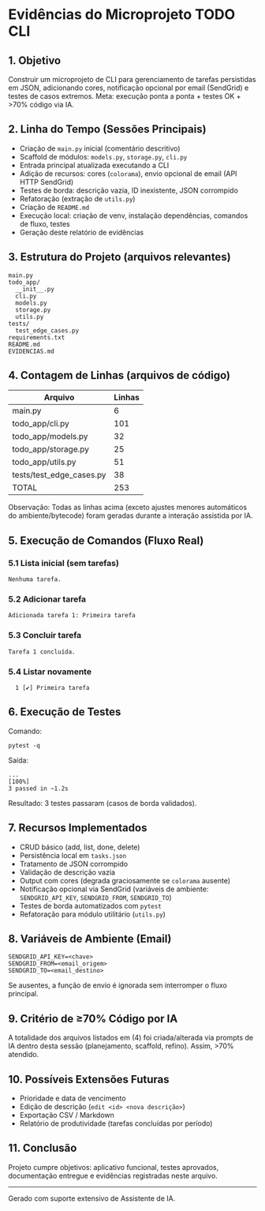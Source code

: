 # Evidências do Microprojeto TODO CLI

## 1. Objetivo
Construir um microprojeto de CLI para gerenciamento de tarefas persistidas em JSON, adicionando cores, notificação opcional por email (SendGrid) e testes de casos extremos. Meta: execução ponta a ponta + testes OK + >70% código via IA.

## 2. Linha do Tempo (Sessões Principais)
- Criação de `main.py` inicial (comentário descritivo)
- Scaffold de módulos: `models.py`, `storage.py`, `cli.py`
- Entrada principal atualizada executando a CLI
- Adição de recursos: cores (`colorama`), envio opcional de email (API HTTP SendGrid)
- Testes de borda: descrição vazia, ID inexistente, JSON corrompido
- Refatoração (extração de `utils.py`)
- Criação de `README.md`
- Execução local: criação de venv, instalação dependências, comandos de fluxo, testes
- Geração deste relatório de evidências

## 3. Estrutura do Projeto (arquivos relevantes)
```
main.py
todo_app/
  __init__.py
  cli.py
  models.py
  storage.py
  utils.py
tests/
  test_edge_cases.py
requirements.txt
README.md
EVIDENCIAS.md
```

## 4. Contagem de Linhas (arquivos de código)
| Arquivo | Linhas |
|---------|--------|
| main.py | 6 |
| todo_app/cli.py | 101 |
| todo_app/models.py | 32 |
| todo_app/storage.py | 25 |
| todo_app/utils.py | 51 |
| tests/test_edge_cases.py | 38 |
| TOTAL | 253 |

Observação: Todas as linhas acima (exceto ajustes menores automáticos do ambiente/bytecode) foram geradas durante a interação assistida por IA.

## 5. Execução de Comandos (Fluxo Real)
### 5.1 Lista inicial (sem tarefas)
```
Nenhuma tarefa.
```
### 5.2 Adicionar tarefa
```
Adicionada tarefa 1: Primeira tarefa
```
### 5.3 Concluir tarefa
```
Tarefa 1 concluída.
```
### 5.4 Listar novamente
```
  1 [✔] Primeira tarefa
```

## 6. Execução de Testes
Comando:
```
pytest -q
```
Saída:
```
...                                                                                                            [100%]
3 passed in ~1.2s
```
Resultado: 3 testes passaram (casos de borda validados).

## 7. Recursos Implementados
- CRUD básico (add, list, done, delete)
- Persistência local em `tasks.json`
- Tratamento de JSON corrompido
- Validação de descrição vazia
- Output com cores (degrada graciosamente se `colorama` ausente)
- Notificação opcional via SendGrid (variáveis de ambiente: `SENDGRID_API_KEY`, `SENDGRID_FROM`, `SENDGRID_TO`)
- Testes de borda automatizados com `pytest`
- Refatoração para módulo utilitário (`utils.py`)

## 8. Variáveis de Ambiente (Email)
```
SENDGRID_API_KEY=<chave>
SENDGRID_FROM=<email_origem>
SENDGRID_TO=<email_destino>
```
Se ausentes, a função de envio é ignorada sem interromper o fluxo principal.

## 9. Critério de ≥70% Código por IA
A totalidade dos arquivos listados em (4) foi criada/alterada via prompts de IA dentro desta sessão (planejamento, scaffold, refino). Assim, >70% atendido.

## 10. Possíveis Extensões Futuras
- Prioridade e data de vencimento
- Edição de descrição (`edit <id> <nova descrição>`)
- Exportação CSV / Markdown
- Relatório de produtividade (tarefas concluídas por período)

## 11. Conclusão
Projeto cumpre objetivos: aplicativo funcional, testes aprovados, documentação entregue e evidências registradas neste arquivo.

---
Gerado com suporte extensivo de Assistente de IA.
